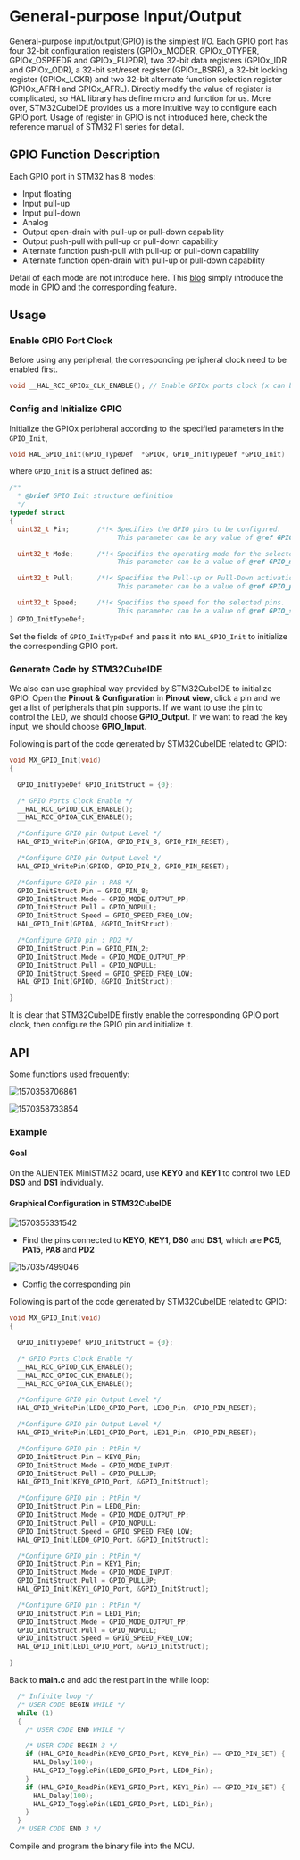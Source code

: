 # General-purpose Input/Output

General-purpose input/output(GPIO) is the simplest I/O. Each GPIO port has four 32-bit configuration registers (GPIOx_MODER, GPIOx_OTYPER, GPIOx_OSPEEDR and GPIOx_PUPDR), two 32-bit data registers
(GPIOx_IDR and GPIOx_ODR), a 32-bit set/reset register (GPIOx_BSRR), a 32-bit locking register (GPIOx_LCKR) and two 32-bit alternate function selection register (GPIOx_AFRH and GPIOx_AFRL). Directly modify the value of register is complicated, so HAL library has define micro and function for us. More over, STM32CubeIDE provides us a more intuitive way to configure each GPIO port. Usage of register in GPIO is not introduced here, check the reference manual of STM32 F1 series for detail.

## GPIO Function Description

Each GPIO port in STM32 has 8 modes:

- Input floating
- Input pull-up
- Input pull-down
- Analog
- Output open-drain with pull-up or pull-down capability
- Output push-pull with pull-up or pull-down capability
- Alternate function push-pull with pull-up or pull-down capability
- Alternate function open-drain with pull-up or pull-down capability

Detail of each mode are not introduce here. This [blog](https://blog.stratifylabs.co/device/2013-10-21-Understanding-Microcontroller-Pin-Input-Output-Modes/) simply introduce the mode in GPIO and the corresponding feature.

## Usage

### Enable GPIO Port Clock

Before using any peripheral, the corresponding peripheral clock need to be enabled first.

```c
void __HAL_RCC_GPIOx_CLK_ENABLE(); // Enable GPIOx ports clock (x can be A, B, C, D...)
```

### Config and Initialize GPIO

Initialize the GPIOx peripheral according to the specified parameters in the ``GPIO_Init``,

```c
void HAL_GPIO_Init(GPIO_TypeDef  *GPIOx, GPIO_InitTypeDef *GPIO_Init)
```

where ``GPIO_Init`` is a struct defined as:

```c
/**
  * @brief GPIO Init structure definition
  */
typedef struct
{
  uint32_t Pin;       /*!< Specifies the GPIO pins to be configured.
                           This parameter can be any value of @ref GPIO_pins_define */

  uint32_t Mode;      /*!< Specifies the operating mode for the selected pins.
                           This parameter can be a value of @ref GPIO_mode_define */

  uint32_t Pull;      /*!< Specifies the Pull-up or Pull-Down activation for the selected pins.
                           This parameter can be a value of @ref GPIO_pull_define */

  uint32_t Speed;     /*!< Specifies the speed for the selected pins.
                           This parameter can be a value of @ref GPIO_speed_define */
} GPIO_InitTypeDef;
```

Set the fields of ``GPIO_InitTypeDef`` and pass it into ``HAL_GPIO_Init`` to initialize the corresponding GPIO port.

### Generate Code by STM32CubeIDE

We also can use graphical way provided by STM32CubeIDE to initialize GPIO. Open the **Pinout & Configuration** in **Pinout view**, click a pin and we get a list of peripherals that pin supports. If we want to use the pin to control the LED, we should choose **GPIO_Output**. If we want to read the key input, we should choose **GPIO_Input**.

Following is part of the code generated by STM32CubeIDE related to GPIO:

```c
void MX_GPIO_Init(void)
{

  GPIO_InitTypeDef GPIO_InitStruct = {0};

  /* GPIO Ports Clock Enable */
  __HAL_RCC_GPIOD_CLK_ENABLE();
  __HAL_RCC_GPIOA_CLK_ENABLE();

  /*Configure GPIO pin Output Level */
  HAL_GPIO_WritePin(GPIOA, GPIO_PIN_8, GPIO_PIN_RESET);

  /*Configure GPIO pin Output Level */
  HAL_GPIO_WritePin(GPIOD, GPIO_PIN_2, GPIO_PIN_RESET);

  /*Configure GPIO pin : PA8 */
  GPIO_InitStruct.Pin = GPIO_PIN_8;
  GPIO_InitStruct.Mode = GPIO_MODE_OUTPUT_PP;
  GPIO_InitStruct.Pull = GPIO_NOPULL;
  GPIO_InitStruct.Speed = GPIO_SPEED_FREQ_LOW;
  HAL_GPIO_Init(GPIOA, &GPIO_InitStruct);

  /*Configure GPIO pin : PD2 */
  GPIO_InitStruct.Pin = GPIO_PIN_2;
  GPIO_InitStruct.Mode = GPIO_MODE_OUTPUT_PP;
  GPIO_InitStruct.Pull = GPIO_NOPULL;
  GPIO_InitStruct.Speed = GPIO_SPEED_FREQ_LOW;
  HAL_GPIO_Init(GPIOD, &GPIO_InitStruct);

}
```

It is clear that STM32CubeIDE firstly enable the corresponding GPIO port clock, then configure the GPIO pin and initialize it.

## API

Some functions used frequently:

![1570358706861](GPIO.assets/1570358706861.png)

![1570358733854](GPIO.assets/1570358733854.png)

### Example

#### Goal

On the ALIENTEK MiniSTM32 board, use **KEY0** and **KEY1** to control two LED **DS0** and **DS1** individually.

#### Graphical Configuration in STM32CubeIDE

![1570355331542](GPIO.assets/1570355331542.png)

- Find the pins connected to **KEY0**, **KEY1**, **DS0** and **DS1**, which are **PC5**, **PA15**, **PA8** and **PD2**

![1570357499046](GPIO.assets/1570357499046.png)

- Config the corresponding pin

Following is part of the code generated by STM32CubeIDE related to GPIO:

```c
void MX_GPIO_Init(void)
{

  GPIO_InitTypeDef GPIO_InitStruct = {0};

  /* GPIO Ports Clock Enable */
  __HAL_RCC_GPIOD_CLK_ENABLE();
  __HAL_RCC_GPIOC_CLK_ENABLE();
  __HAL_RCC_GPIOA_CLK_ENABLE();

  /*Configure GPIO pin Output Level */
  HAL_GPIO_WritePin(LED0_GPIO_Port, LED0_Pin, GPIO_PIN_RESET);

  /*Configure GPIO pin Output Level */
  HAL_GPIO_WritePin(LED1_GPIO_Port, LED1_Pin, GPIO_PIN_RESET);

  /*Configure GPIO pin : PtPin */
  GPIO_InitStruct.Pin = KEY0_Pin;
  GPIO_InitStruct.Mode = GPIO_MODE_INPUT;
  GPIO_InitStruct.Pull = GPIO_PULLUP;
  HAL_GPIO_Init(KEY0_GPIO_Port, &GPIO_InitStruct);

  /*Configure GPIO pin : PtPin */
  GPIO_InitStruct.Pin = LED0_Pin;
  GPIO_InitStruct.Mode = GPIO_MODE_OUTPUT_PP;
  GPIO_InitStruct.Pull = GPIO_NOPULL;
  GPIO_InitStruct.Speed = GPIO_SPEED_FREQ_LOW;
  HAL_GPIO_Init(LED0_GPIO_Port, &GPIO_InitStruct);

  /*Configure GPIO pin : PtPin */
  GPIO_InitStruct.Pin = KEY1_Pin;
  GPIO_InitStruct.Mode = GPIO_MODE_INPUT;
  GPIO_InitStruct.Pull = GPIO_PULLUP;
  HAL_GPIO_Init(KEY1_GPIO_Port, &GPIO_InitStruct);

  /*Configure GPIO pin : PtPin */
  GPIO_InitStruct.Pin = LED1_Pin;
  GPIO_InitStruct.Mode = GPIO_MODE_OUTPUT_PP;
  GPIO_InitStruct.Pull = GPIO_NOPULL;
  GPIO_InitStruct.Speed = GPIO_SPEED_FREQ_LOW;
  HAL_GPIO_Init(LED1_GPIO_Port, &GPIO_InitStruct);

}
```

Back to **main.c** and add the rest part in the while loop:

```c
  /* Infinite loop */
  /* USER CODE BEGIN WHILE */
  while (1)
  {
    /* USER CODE END WHILE */

    /* USER CODE BEGIN 3 */
	if (HAL_GPIO_ReadPin(KEY0_GPIO_Port, KEY0_Pin) == GPIO_PIN_SET) {
	  HAL_Delay(100);
	  HAL_GPIO_TogglePin(LED0_GPIO_Port, LED0_Pin);
	}
	if (HAL_GPIO_ReadPin(KEY1_GPIO_Port, KEY1_Pin) == GPIO_PIN_SET) {
	  HAL_Delay(100);
	  HAL_GPIO_TogglePin(LED1_GPIO_Port, LED1_Pin);
	}
  }
  /* USER CODE END 3 */
```

Compile and program the binary file into the MCU.
